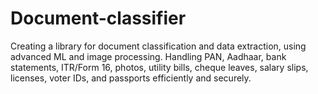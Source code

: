 # Document-classifier
 Creating a library for document classification and data extraction, using advanced ML and image processing. Handling PAN, Aadhaar, bank statements, ITR/Form 16, photos, utility bills, cheque leaves, salary slips, licenses, voter IDs, and passports efficiently and securely.
